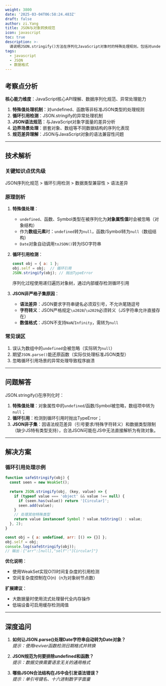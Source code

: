 ```yaml
---
weight: 3800
date: '2025-03-04T06:58:24.483Z'
draft: false
author: zi.Yang
title: JSON与对象转换规范
icon: javascript
toc: true
description: >-
  请说明JSON.stringify()方法在序列化JavaScript对象时的特殊处理规则，包括对undefined、函数和循环引用的处理方式，并解释为什么JSON不是JavaScript对象的严格子集？
tags:
  - javascript
  - JSON
  - 数据格式
---
```


## 考察点分析

**核心能力维度**：JavaScript核心API理解、数据序列化规范、异常处理能力  
1. **特殊值处理机制**：对undefined、函数等非标准JSON类型的处理规则  
2. **循环引用检测**：JSON.stringify的异常处理机制  
3. **JSON语法规范**：与JavaScript对象字面量的差异分析  
4. **边界场景处理**：嵌套对象、数组等不同数据结构的序列化表现  
5. **规范差异理解**：JSON与JavaScript对象的语法兼容性问题  

---

## 技术解析

### 关键知识点优先级
JSON序列化规范 > 循环引用检测 > 数据类型兼容性 > 语法差异

### 原理剖析
1. **特殊值处理**：
   - `undefined`、函数、Symbol类型在被序列化为**对象属性值**时会被忽略（对象结构）
   - 作为**数组元素**时：`undefined`转为`null`，函数/Symbol转为`null`（数组结构）
   - `Date`对象自动调用`toJSON()`转为ISO字符串

2. **循环引用检测**：
   ```javascript
   const obj = { a: 1 };
   obj.self = obj;  // 循环引用
   JSON.stringify(obj); // 抛出TypeError
   ```
   序列化过程使用递归遍历对象树，通过内部缓存检测循环引用

3. **JSON非严格子集原因**：
   - **语法差异**：JSON要求字符串键名必须双引号，不允许尾随逗号
   - **字符转义**：JSON严格规定`\u2028`/`\u2029`必须转义（JS字符串允许直接存在）
   - **数值格式**：JSON不支持`NaN`/`Infinity`，需转为`null`

### 常见误区
1. 误认为数组中的`undefined`会被忽略（实际转为`null`）
2. 期望`JSON.parse()`能还原函数（实际仅处理标准JSON类型）
3. 忽略循环引用场景的异常处理导致程序崩溃

---

## 问题解答

JSON.stringify()在序列化时：  
1. **特殊值处理**：对象属性中的`undefined`/函数/Symbol被忽略，数组项中转为`null`；
2. **循环引用**：检测到循环引用时抛出TypeError；  
3. **JSON非子集**：因语法规范差异（引号要求/特殊字符转义）和数据类型限制（缺少JS特有类型支持），合法JSON可能在JS中无法直接解析为有效对象。

---

## 解决方案

### 循环引用处理示例
```javascript
function safeStringify(obj) {
  const seen = new WeakSet();
  
  return JSON.stringify(obj, (key, value) => {
    if (typeof value === 'object' && value !== null) {
      if (seen.has(value)) return '[Circular]';
      seen.add(value);
    }
    // 处理其他特殊类型
    return value instanceof Symbol ? value.toString() : value;
  }, 2);
}

const obj = { a: undefined, arr: [() => {}] };
obj.self = obj;
console.log(safeStringify(obj)); 
// 输出：{"arr":[null],"self":"[Circular]"}
```

**优化说明**：  
- 使用WeakSet实现O(1)时间复杂度的引用检测
- 空间复杂度控制在O(n)（n为对象树节点数）

**扩展建议**：  
- 大数据量时使用流式处理替代全内存操作
- 低端设备可启用缓存检测阈值

---

## 深度追问

1. **如何让JSON.parse()处理Date字符串自动转为Date对象？**  
   *提示：使用reviver函数检测日期格式并转换*

2. **JSON规范为何要排除undefined和函数？**  
   *提示：数据交换需要语言无关的通用格式*

3. **哪些JSON合法结构在JS中会引发语法错误？**  
   *提示：单引号键名、十六进制数字字面量*